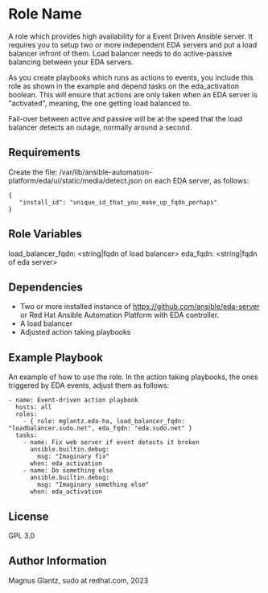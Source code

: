 Role Name
=========

A role which provides high availability for a Event Driven Ansible server.
It requires you to setup two or more independent EDA servers and put a load balancer infront of them.
Load balancer needs to do active-passive balancing between your EDA servers.

As you create playbooks which runs as actions to events, you include this role as shown in the example and depend tasks on the eda_activation boolean.
This will ensure that actions are only taken when an EDA server is "activated", meaning, the one getting load balanced to.

Fail-over between active and passive will be at the speed that the load balancer detects an outage, normally around a second.

Requirements
------------

Create the file: /var/lib/ansible-automation-platform/eda/ui/static/media/detect.json on each EDA server, as follows:
```
{
   "install_id": "unique_id_that_you_make_up_fqdn_perhaps"
}
```

Role Variables
--------------

load_balancer_fqdn: <string|fqdn of load balancer> 
eda_fqdn: <string|fqdn of eda server>

Dependencies
------------

* Two or more installed instance of https://github.com/ansible/eda-server or Red Hat Ansible Automation Platform with EDA controller.
* A load balancer
* Adjusted action taking playbooks

Example Playbook
----------------

An example of how to use the role.
In the action taking playbooks, the ones triggered by EDA events, adjust them as follows:
```
- name: Event-driven action playbook
  hosts: all
  roles:
    - { role: mglantz.eda-ha, load_balancer_fqdn: "loadbalancer.sudo.net", eda_fqdn: "eda.sudo.net" }
  tasks:
    - name: Fix web server if event detects it broken
      ansible.builtin.debug:
        msg: "Imaginary fix"
      when: eda_activation
    - name: Do something else
      ansible.builtin.debug:
        msg: "Imaginary something else"
      when: eda_activation
```

License
-------

GPL 3.0

Author Information
------------------

Magnus Glantz, sudo at redhat.com, 2023
